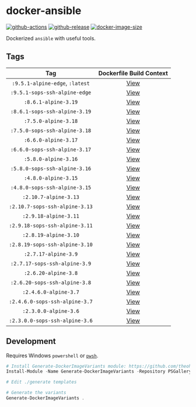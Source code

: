 # docker-ansible

[![github-actions](https://github.com/theohbrothers/docker-ansible/actions/workflows/ci-master-pr.yml/badge.svg?branch=master)](https://github.com/theohbrothers/docker-ansible/actions/workflows/ci-master-pr.yml)
[![github-release](https://img.shields.io/github/v/release/theohbrothers/docker-ansible?style=flat-square)](https://github.com/theohbrothers/docker-ansible/releases/)
[![docker-image-size](https://img.shields.io/docker/image-size/theohbrothers/docker-ansible/latest)](https://hub.docker.com/r/theohbrothers/docker-ansible)

Dockerized `ansible` with useful tools.

## Tags

| Tag | Dockerfile Build Context |
|:-------:|:---------:|
| `:9.5.1-alpine-edge`, `:latest` | [View](variants/9.5.1-alpine-edge) |
| `:9.5.1-sops-ssh-alpine-edge` | [View](variants/9.5.1-sops-ssh-alpine-edge) |
| `:8.6.1-alpine-3.19` | [View](variants/8.6.1-alpine-3.19) |
| `:8.6.1-sops-ssh-alpine-3.19` | [View](variants/8.6.1-sops-ssh-alpine-3.19) |
| `:7.5.0-alpine-3.18` | [View](variants/7.5.0-alpine-3.18) |
| `:7.5.0-sops-ssh-alpine-3.18` | [View](variants/7.5.0-sops-ssh-alpine-3.18) |
| `:6.6.0-alpine-3.17` | [View](variants/6.6.0-alpine-3.17) |
| `:6.6.0-sops-ssh-alpine-3.17` | [View](variants/6.6.0-sops-ssh-alpine-3.17) |
| `:5.8.0-alpine-3.16` | [View](variants/5.8.0-alpine-3.16) |
| `:5.8.0-sops-ssh-alpine-3.16` | [View](variants/5.8.0-sops-ssh-alpine-3.16) |
| `:4.8.0-alpine-3.15` | [View](variants/4.8.0-alpine-3.15) |
| `:4.8.0-sops-ssh-alpine-3.15` | [View](variants/4.8.0-sops-ssh-alpine-3.15) |
| `:2.10.7-alpine-3.13` | [View](variants/2.10.7-alpine-3.13) |
| `:2.10.7-sops-ssh-alpine-3.13` | [View](variants/2.10.7-sops-ssh-alpine-3.13) |
| `:2.9.18-alpine-3.11` | [View](variants/2.9.18-alpine-3.11) |
| `:2.9.18-sops-ssh-alpine-3.11` | [View](variants/2.9.18-sops-ssh-alpine-3.11) |
| `:2.8.19-alpine-3.10` | [View](variants/2.8.19-alpine-3.10) |
| `:2.8.19-sops-ssh-alpine-3.10` | [View](variants/2.8.19-sops-ssh-alpine-3.10) |
| `:2.7.17-alpine-3.9` | [View](variants/2.7.17-alpine-3.9) |
| `:2.7.17-sops-ssh-alpine-3.9` | [View](variants/2.7.17-sops-ssh-alpine-3.9) |
| `:2.6.20-alpine-3.8` | [View](variants/2.6.20-alpine-3.8) |
| `:2.6.20-sops-ssh-alpine-3.8` | [View](variants/2.6.20-sops-ssh-alpine-3.8) |
| `:2.4.6.0-alpine-3.7` | [View](variants/2.4.6.0-alpine-3.7) |
| `:2.4.6.0-sops-ssh-alpine-3.7` | [View](variants/2.4.6.0-sops-ssh-alpine-3.7) |
| `:2.3.0.0-alpine-3.6` | [View](variants/2.3.0.0-alpine-3.6) |
| `:2.3.0.0-sops-ssh-alpine-3.6` | [View](variants/2.3.0.0-sops-ssh-alpine-3.6) |

## Development

Requires Windows `powershell` or [`pwsh`](https://github.com/PowerShell/PowerShell).

```powershell
# Install Generate-DockerImageVariants module: https://github.com/theohbrothers/Generate-DockerImageVariants
Install-Module -Name Generate-DockerImageVariants -Repository PSGallery -Scope CurrentUser -Force -Verbose

# Edit ./generate templates

# Generate the variants
Generate-DockerImageVariants .
```
